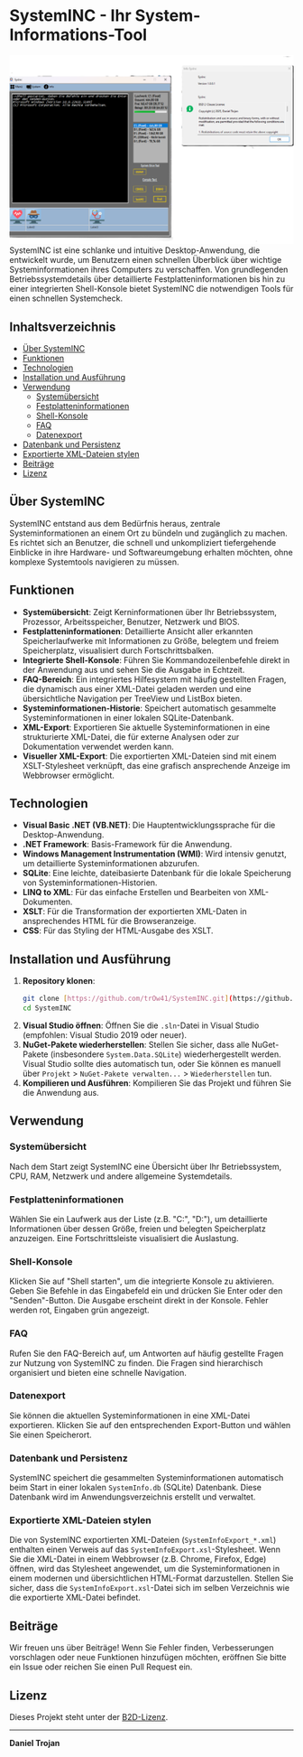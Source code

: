 # SystemINC - Ihr System-Informations-Tool

![SystemINC Screenshot](assets/screenshot.png) SystemINC ist eine schlanke und intuitive Desktop-Anwendung, die entwickelt wurde, um Benutzern einen schnellen Überblick über wichtige Systeminformationen ihres Computers zu verschaffen. Von grundlegenden Betriebssystemdetails über detaillierte Festplatteninformationen bis hin zu einer integrierten Shell-Konsole bietet SystemINC die notwendigen Tools für einen schnellen Systemcheck.

## Inhaltsverzeichnis

* [Über SystemINC](#über-systeminc)
* [Funktionen](#funktionen)
* [Technologien](#technologien)
* [Installation und Ausführung](#installation-und-ausführung)
* [Verwendung](#verwendung)
    * [Systemübersicht](#systemübersicht)
    * [Festplatteninformationen](#festplatteninformationen)
    * [Shell-Konsole](#shell-konsole)
    * [FAQ](#faq)
    * [Datenexport](#datenexport)
* [Datenbank und Persistenz](#datenbank-und-persistenz)
* [Exportierte XML-Dateien stylen](#exportierte-xml-dateien-stylen)
* [Beiträge](#beiträge)
* [Lizenz](#lizenz)

## Über SystemINC

SystemINC entstand aus dem Bedürfnis heraus, zentrale Systeminformationen an einem Ort zu bündeln und zugänglich zu machen. Es richtet sich an Benutzer, die schnell und unkompliziert tiefergehende Einblicke in ihre Hardware- und Softwareumgebung erhalten möchten, ohne komplexe Systemtools navigieren zu müssen.

## Funktionen

* **Systemübersicht**: Zeigt Kerninformationen über Ihr Betriebssystem, Prozessor, Arbeitsspeicher, Benutzer, Netzwerk und BIOS.
* **Festplatteninformationen**: Detaillierte Ansicht aller erkannten Speicherlaufwerke mit Informationen zu Größe, belegtem und freiem Speicherplatz, visualisiert durch Fortschrittsbalken.
* **Integrierte Shell-Konsole**: Führen Sie Kommandozeilenbefehle direkt in der Anwendung aus und sehen Sie die Ausgabe in Echtzeit.
* **FAQ-Bereich**: Ein integriertes Hilfesystem mit häufig gestellten Fragen, die dynamisch aus einer XML-Datei geladen werden und eine übersichtliche Navigation per TreeView und ListBox bieten.
* **Systeminformationen-Historie**: Speichert automatisch gesammelte Systeminformationen in einer lokalen SQLite-Datenbank.
* **XML-Export**: Exportieren Sie aktuelle Systeminformationen in eine strukturierte XML-Datei, die für externe Analysen oder zur Dokumentation verwendet werden kann.
* **Visueller XML-Export**: Die exportierten XML-Dateien sind mit einem XSLT-Stylesheet verknüpft, das eine grafisch ansprechende Anzeige im Webbrowser ermöglicht.

## Technologien

* **Visual Basic .NET (VB.NET)**: Die Hauptentwicklungssprache für die Desktop-Anwendung.
* **.NET Framework**: Basis-Framework für die Anwendung.
* **Windows Management Instrumentation (WMI)**: Wird intensiv genutzt, um detaillierte Systeminformationen abzurufen.
* **SQLite**: Eine leichte, dateibasierte Datenbank für die lokale Speicherung von Systeminformationen-Historien.
* **LINQ to XML**: Für das einfache Erstellen und Bearbeiten von XML-Dokumenten.
* **XSLT**: Für die Transformation der exportierten XML-Daten in ansprechendes HTML für die Browseranzeige.
* **CSS**: Für das Styling der HTML-Ausgabe des XSLT.

## Installation und Ausführung

1.  **Repository klonen**:
    ```bash
    git clone [https://github.com/trOw41/SystemINC.git](https://github.com/SystemINC.git)
    cd SystemINC
    ```
2.  **Visual Studio öffnen**: Öffnen Sie die `.sln`-Datei in Visual Studio (empfohlen: Visual Studio 2019 oder neuer).
3.  **NuGet-Pakete wiederherstellen**: Stellen Sie sicher, dass alle NuGet-Pakete (insbesondere `System.Data.SQLite`) wiederhergestellt werden. Visual Studio sollte dies automatisch tun, oder Sie können es manuell über `Projekt` > `NuGet-Pakete verwalten...` > `Wiederherstellen` tun.
4.  **Kompilieren und Ausführen**: Kompilieren Sie das Projekt und führen Sie die Anwendung aus.

## Verwendung

### Systemübersicht

Nach dem Start zeigt SystemINC eine Übersicht über Ihr Betriebssystem, CPU, RAM, Netzwerk und andere allgemeine Systemdetails.

### Festplatteninformationen

Wählen Sie ein Laufwerk aus der Liste (z.B. "C:", "D:"), um detaillierte Informationen über dessen Größe, freien und belegten Speicherplatz anzuzeigen. Eine Fortschrittsleiste visualisiert die Auslastung.

### Shell-Konsole

Klicken Sie auf "Shell starten", um die integrierte Konsole zu aktivieren. Geben Sie Befehle in das Eingabefeld ein und drücken Sie Enter oder den "Senden"-Button. Die Ausgabe erscheint direkt in der Konsole. Fehler werden rot, Eingaben grün angezeigt.

### FAQ

Rufen Sie den FAQ-Bereich auf, um Antworten auf häufig gestellte Fragen zur Nutzung von SystemINC zu finden. Die Fragen sind hierarchisch organisiert und bieten eine schnelle Navigation.

### Datenexport

Sie können die aktuellen Systeminformationen in eine XML-Datei exportieren. Klicken Sie auf den entsprechenden Export-Button und wählen Sie einen Speicherort.

### Datenbank und Persistenz

SystemINC speichert die gesammelten Systeminformationen automatisch beim Start in einer lokalen `SystemInfo.db` (SQLite) Datenbank. Diese Datenbank wird im Anwendungsverzeichnis erstellt und verwaltet.

### Exportierte XML-Dateien stylen

Die von SystemINC exportierten XML-Dateien (`SystemInfoExport_*.xml`) enthalten einen Verweis auf das `SystemInfoExport.xsl`-Stylesheet. Wenn Sie die XML-Datei in einem Webbrowser (z.B. Chrome, Firefox, Edge) öffnen, wird das Stylesheet angewendet, um die Systeminformationen in einem modernen und übersichtlichen HTML-Format darzustellen. Stellen Sie sicher, dass die `SystemInfoExport.xsl`-Datei sich im selben Verzeichnis wie die exportierte XML-Datei befindet.

## Beiträge

Wir freuen uns über Beiträge! Wenn Sie Fehler finden, Verbesserungen vorschlagen oder neue Funktionen hinzufügen möchten, eröffnen Sie bitte ein Issue oder reichen Sie einen Pull Request ein.

## Lizenz

Dieses Projekt steht unter der [B2D-Lizenz](LICENSE).

---

**Daniel Trojan**
